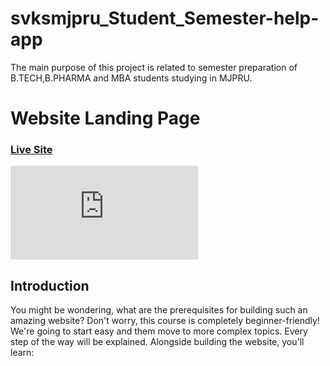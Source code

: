 # svksmjpru_Student_Semester-help-app
The main purpose of this project is related to semester preparation of B.TECH,B.PHARMA and MBA students studying in MJPRU.
# Website Landing Page
### [Live Site](http://svksmjpru.epizy.com/home%20page.php)

![SVKSMJPRU Landing Page](http://svksmjpru.epizy.com/login.php)

## Introduction
You might be wondering, what are the prerequisites for building such an amazing website? Don't worry, this course is completely beginner-friendly! We're going to start easy and them move to more complex topics. Every step of the way will be explained. Alongside building the website, you'll learn:

